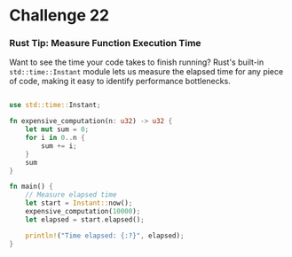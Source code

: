 # Challenge 22


### Rust Tip: Measure Function Execution Time

Want to see the time your code takes to finish running? Rust's built-in `std::time::Instant` module lets us measure the elapsed time for any piece of code, making it easy to identify performance bottlenecks.

```rust

use std::time::Instant;

fn expensive_computation(n: u32) -> u32 {
    let mut sum = 0;
    for i in 0..n {
        sum += i;
    }
    sum
}

fn main() {
    // Measure elapsed time
    let start = Instant::now();
    expensive_computation(10000);
    let elapsed = start.elapsed();

    println!("Time elapsed: {:?}", elapsed);
}
```
